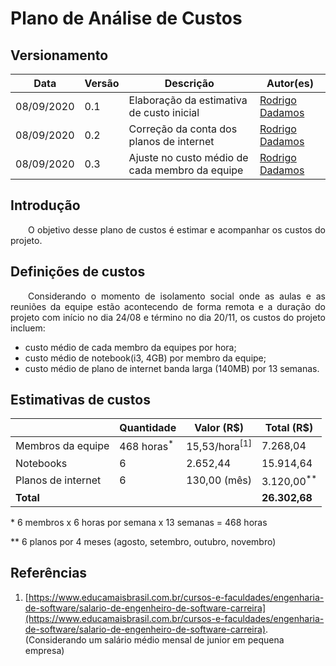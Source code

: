# Plano de Análise de Custos

## Versionamento

| Data | Versão | Descrição | Autor(es) |
|----| ---- | ------- | ------- |
| 08/09/2020 | 0.1 | Elaboração da estimativa de custo inicial | [Rodrigo Dadamos](https://github.com/Rdadamos) |
| 08/09/2020 | 0.2 | Correção da conta dos planos de internet | [Rodrigo Dadamos](https://github.com/Rdadamos) |
| 08/09/2020 | 0.3 | Ajuste no custo médio de cada membro da equipe | [Rodrigo Dadamos](https://github.com/Rdadamos) |

## Introdução

<p align="justify">&emsp;&emsp;O objetivo desse plano de custos é estimar e acompanhar os custos do projeto.</p>

## Definições de custos

<p align="justify">&emsp;&emsp;Considerando o momento de isolamento social onde as aulas e as reuniões da equipe estão acontecendo de forma remota e a duração do projeto com início no dia 24/08 e término no dia 20/11, os custos do projeto incluem:</p>

* custo médio de cada membro da equipes por hora;
* custo médio de notebook(i3, 4GB) por membro da equipe;
* custo médio de plano de internet banda larga (140MB) por 13 semanas.

## Estimativas de custos

| &nbsp; | Quantidade | Valor (R$) | Total (R$) |
| --- | --- | --- | --- |
| Membros da equipe | 468 horas<sup>*</sup> | 15,53/hora<sup>[1]</sup> | 7.268,04 |
| Notebooks | 6 | 2.652,44 | 15.914,64 |
| Planos de internet | 6 | 130,00 (mês) | 3.120,00<sup>**</sup> |
| **Total** | &nbsp;| &nbsp; | **26.302,68** |

\* 6 membros x 6 horas por semana x 13 semanas = 468 horas

\** 6 planos por 4 meses (agosto, setembro, outubro, novembro)

## Referências

1. [https://www.educamaisbrasil.com.br/cursos-e-faculdades/engenharia-de-software/salario-de-engenheiro-de-software-carreira](https://www.educamaisbrasil.com.br/cursos-e-faculdades/engenharia-de-software/salario-de-engenheiro-de-software-carreira).
(Considerando um salário médio mensal de junior em pequena empresa)
